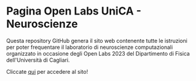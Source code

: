 # Pagina Open Labs UniCA - Neuroscienze

Questa repository GitHub genera il sito web contenente tutte le istruzioni 
per poter frequentare il laboratorio di neuroscienze computazionali
organizzato in occasione degli Open Labs 2023 del Dipartimento di Fisica 
dell'Università di Cagliari.

Cliccate [qui](https://open-labs-comp-neur.readthedocs.io/it/latest/) per accedere al sito!


